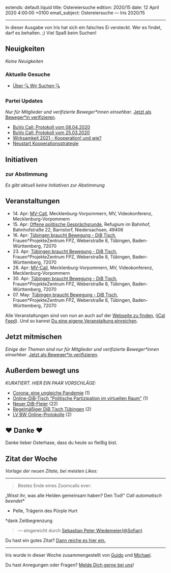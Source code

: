 
extends: default.liquid
title: Ostereiersuche
edition: 2020/15
date: 12 April 2020 4:00:00 +0100
email_subject: Ostereiersuche — Iris 2020/15

---
In dieser Ausgabe von Iris hat sich ein falsches Ei versteckt. Wer es findet, darf es behalten. ;) Viel Spaß beim Suchen!

## Neuigkeiten

_Keine Neuigkeiten_

### Aktuelle Gesuche

 - [Über 🔍 Wir Suchen 🔍](https://marktplatz.bewegung.jetzt/t/ueber-wir-suchen/8837)

### Partei Updates

_Nur für Mitglieder und verifizierte Beweger\*innen einsehbar_. [Jetzt als Beweger\*in verifizieren](https://bewegung.jetzt/bewegerin-werden/).

 - [BuVo Call: Protokoll vom 08.04.2020](https://marktplatz.bewegung.jetzt/t/buvo-call-protokoll-vom-08-04-2020/34124)
 - [BuVo Call: Protokoll vom 25.03.2020](https://marktplatz.bewegung.jetzt/t/buvo-call-protokoll-vom-25-03-2020/34036)
 - [Wirksamkeit 2021 - Kooperation! und wie?](https://marktplatz.bewegung.jetzt/t/wirksamkeit-2021-kooperation-und-wie/33984)
 - [Neustart Kooperationsstrategie](https://marktplatz.bewegung.jetzt/t/neustart-kooperationsstrategie/30676)

## Initiativen

### zur Abstimmung
_Es gibt aktuell keine Initiativen zur Abstimmung_

## Veranstaltungen

 - 14.&nbsp;Apr: [MV-Call](https://bewegung.jetzt/veranstaltungen/mv-call/), Mecklenburg-Vorpommern, MV, Videokonferenz, Mecklenburg-Vorpommern
 - 15.&nbsp;Apr: [Offene politische Gesprächsrunde](https://bewegung.jetzt/veranstaltungen/offene-politische-gespraechsrunde-2020-04-15/), Refugium im Bahnhof, Bahnhofstraße 22, Barnstorf, Niedersachsen, 49406
 - 16.&nbsp;Apr: [Tübingen braucht Bewegung - DiB Tisch](https://bewegung.jetzt/veranstaltungen/tuebingen-braucht-bewegung-dib-tisch-2-2020-04-16/), Frauen\*ProjekteZentrum FPZ, Weberstraße 8, Tübingen, Baden-Württemberg, 72070
 - 23.&nbsp;Apr: [Tübingen braucht Bewegung - DiB Tisch](https://bewegung.jetzt/veranstaltungen/tuebingen-braucht-bewegung-dib-tisch-2-2020-04-23/), Frauen\*ProjekteZentrum FPZ, Weberstraße 8, Tübingen, Baden-Württemberg, 72070
 - 28.&nbsp;Apr: [MV-Call](https://bewegung.jetzt/veranstaltungen/mv-call/), Mecklenburg-Vorpommern, MV, Videokonferenz, Mecklenburg-Vorpommern
 - 30.&nbsp;Apr: [Tübingen braucht Bewegung - DiB Tisch](https://bewegung.jetzt/veranstaltungen/tuebingen-braucht-bewegung-dib-tisch-2-2020-04-30/), Frauen\*ProjekteZentrum FPZ, Weberstraße 8, Tübingen, Baden-Württemberg, 72070
 - 07.&nbsp;May: [Tübingen braucht Bewegung - DiB Tisch](https://bewegung.jetzt/veranstaltungen/tuebingen-braucht-bewegung-dib-tisch-2-2020-05-07/), Frauen\*ProjekteZentrum FPZ, Weberstraße 8, Tübingen, Baden-Württemberg, 72070


Alle Veranstaltungen sind von nun an auch auf der [Webseite zu finden](https://bewegung.jetzt/veranstaltungen/), ([iCal Feed](https://bewegung.jetzt/?ical=1)). Und so kannst [Du eine eigene Veranstaltung einreichen](https://marktplatz.bewegung.jetzt/t/eine-veranstaltung-auf-der-webseite-einreichen/21379).

## Jetzt mitmischen

_Einige der Themen sind nur für Mitglieder und verifizierte Beweger\*innen einsehbar_. [Jetzt als Beweger\*in verifizieren](https://bewegung.jetzt/bewegerin-werden/).


## Außerdem bewegt uns

_KURATIERT. HIER EIN PAAR VORSCHLÄGE:_
 - [Corona: eine ungleiche Pandemie](https://marktplatz.bewegung.jetzt/t/corona-eine-ungleiche-pandemie/34118) (1)
 - [Online-DiB-Tisch &ldquo;Politische Partizipation im virtuellen Raum&rdquo;](https://marktplatz.bewegung.jetzt/t/online-dib-tisch-politische-partizipation-im-virtuellen-raum/34119) (1)
 - [Neuer DiB-Fleier](https://marktplatz.bewegung.jetzt/t/neuer-dib-flyer/32861) (22)
 - [Regelmäßiger DiB Tisch Tübingen](https://marktplatz.bewegung.jetzt/t/regelmaessiger-dib-tisch-tuebingen/34136) (2)
 - [LV BW Online-Protokolle](https://marktplatz.bewegung.jetzt/t/lv-bw-online-protokolle/34135) (2)

## ❤️ Danke ❤️
Danke lieber Osterhase, dass du heute so fleißig bist.

## Zitat der Woche
_Vorlage der neuen Zitate, bei meisten Likes:_

---
> <p>Bestes Ende eines Zoomcalls ever:</p>
<p>„Wisst ihr, was alle Helden gemeinsam haben? Den Tod!“ <em>Call automatisch beendet</em>*</p>
<ul>
<li>Pelle, Trägerin des Pürple Hurt
</li>
</ul>
<p>*dank Zeitbegrenzung</p>

> — eingereicht durch [Sebastian Peter Wiedemeier(@Sofian)](https://marktplatz.bewegung.jetzt/u/Sofian)


Du hast ein gutes Zitat? [Dann reiche es hier ein.](https://marktplatz.bewegung.jetzt/t/lustige-dib-zitate/10175)


---

Iris wurde in dieser Woche zusammengestellt von [Guido](https://marktplatz.bewegung.jetzt/u/Guido/) und [Michael](https://marktplatz.bewegung.jetzt/u/MichaelVoss/).

Du hast Anregungen oder Fragen? [Melde Dich gerne bei uns](https://marktplatz.bewegung.jetzt/t/neu-iris-die-woechtliche-zusammenfasssung-zum-sonntagsbrunch/10990)!

